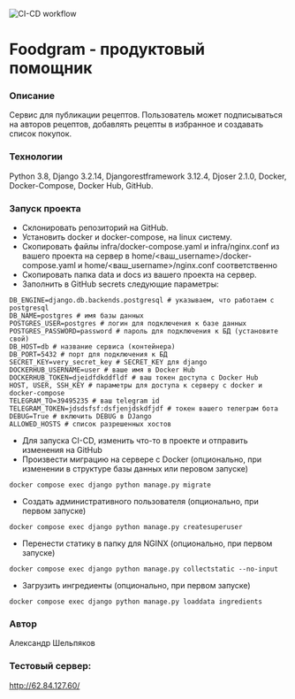 ![CI-CD workflow](https://github.com/AShelpyakov/foodgram-project-react/actions/workflows/diplom_workflow.yml/badge.svg)
#  Foodgram - продуктовый помощник
### Описание
Сервис для публикации рецептов. Пользователь может подписываться на авторов рецептов, добавлять рецепты в избранное и 
создавать список покупок.
### Технологии
Python 3.8,
Django 3.2.14,
Djangorestframework 3.12.4,
Djoser 2.1.0,
Docker,
Docker-Compose,
Docker Hub,
GitHub.
### Запуск проекта
- Склонировать репозиторий на GitHub.
- Установить docker и docker-compose, на linux систему.
- Скопировать файлы infra/docker-compose.yaml и infra/nginx.conf из вашего проекта на сервер в home/<ваш_username>/docker-compose.yaml и home/<ваш_username>/nginx.conf соответственно
- Скопировать папка data и docs из вашего проекта на сервер.
- Заполнить в GitHub secrets следующие параметры:
```
DB_ENGINE=django.db.backends.postgresql # указываем, что работаем с postgresql
DB_NAME=postgres # имя базы данных
POSTGRES_USER=postgres # логин для подключения к базе данных
POSTGRES_PASSWORD=password # пароль для подключения к БД (установите свой)
DB_HOST=db # название сервиса (контейнера)
DB_PORT=5432 # порт для подключения к БД
SECRET_KEY=very_secret_key # SECRET_KEY для django
DOCKERHUB_USERNAME=user # ваше имя в Docker Hub
DOCKERHUB_TOKEN=djeidfdkddfldf # ваш токен доступа с Docker Hub
HOST, USER, SSH_KEY # параметры для доступа к серверу с docker и docker-compose
TELEGRAM_TO=39495235 # ваш telegram id
TELEGRAM_TOKEN=jdsdsfsf:dsfjenjdskdfjdf # токен вашего телеграм бота
DEBUG=True # включить DEBUG в DJango
ALLOWED_HOSTS # список разрешенных хостов
```
- Для запуска CI-CD, изменить что-то в проекте и отправить изменения на GitHub
- Произвести миграцию на сервере с Docker (опционально, при изменении в структуре базы данных или перовом запуске)
```
docker compose exec django python manage.py migrate
```
- Создать административного пользователя (опционально, при первом запуске)
```
docker compose exec django python manage.py createsuperuser
```
- Перенести статику в папку для NGINX (опционально, при первом запуске)
```
docker compose exec django python manage.py collectstatic --no-input
```
- Загрузить ингредиенты (опционально, при первом запуске)
```
docker compose exec django python manage.py loaddata ingredients
```
### Автор
Александр Шельпяков
### Тестовый сервер:
http://62.84.127.60/

